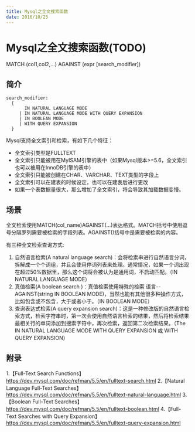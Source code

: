 ```yaml
---
title: Mysql之全文搜索函数
date: 2016/10/25
---
```


# Mysql之全文搜索函数(TODO)

MATCH (col1,col2,...) AGAINST (expr [search_modifier])

## 简介

```
search_modifier:
  {
       IN NATURAL LANGUAGE MODE
     | IN NATURAL LANGUAGE MODE WITH QUERY EXPANSION
     | IN BOOLEAN MODE
     | WITH QUERY EXPANSION
  }
```

Mysql支持全文索引和检索，有如下几个特征：

+ 全文索引类型是FULLTEXT
+ 全文索引只能被用在MyISAM引擎的表中（如果Mysql版本>=5.6，全文索引也可以被用在InnoDB引擎的表中）
+ 全文索引只能被创建在CHAR、VARCHAR、TEXT类型的字段上
+ 全文索引可以在建表的时候设定，也可以在建表后进行更改
+ 如果一个表数据量很大，那么增加了全文索引，将会导致其加载数据变慢。

## 场景

全文检索使用MATCH(col_name)AGAINST(...)表达格式。MATCH括号中使用逗号分隔罗列需要被检索的字段列表。AGAINST()括号中是需要被检索的内容。

有三种全文检索查询方式:

1.	自然语言检索(A natural language search)：会将检索串进行自然语言分词，拆解成一个个词组，并且会使用停词列表来处理。通常情况，如果一个词出现在超过50%数据里，那么这个词将会被认为是通用词，不启动匹配。（IN NATURAL LANGUAGE MODE）
2. 真值检索(A boolean search )：真值检索使用特殊的检索
语言--AGAINST(string IN BOOLEAN MODE)，当然也能有其他很多种操作方式，比如包含或不包含，大于或者小于。（IN BOOLEAN MODE）
3.	查询表达式检索(A query expansion search)：这是一种修改版的自然语言检索方式，检索字符串时，第一次会使用自然语言检索的结果，然后将检索结果最相关行的单词添加到搜索字符中，再次检索，返回第二次检索结果。（The IN NATURAL LANGUAGE MODE WITH QUERY EXPANSION 或 WITH QUERY EXPANSION）

## 附录

1.【Full-Text Search Functions】https://dev.mysql.com/doc/refman/5.5/en/fulltext-search.html
2.【Natural Language Full-Text Searches】https://dev.mysql.com/doc/refman/5.5/en/fulltext-natural-language.html
3.【Boolean Full-Text Searches】https://dev.mysql.com/doc/refman/5.5/en/fulltext-boolean.html
4.【Full-Text Searches with Query Expansion】https://dev.mysql.com/doc/refman/5.5/en/fulltext-query-expansion.html
